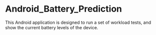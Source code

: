 Android_Battery_Prediction
==========================

This Android application is designed to run a set of workload tests, and show the current battery levels of the device.
